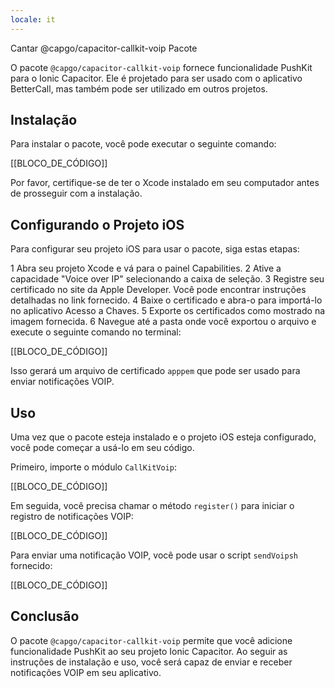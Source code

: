```yaml
---
locale: it
---
```


Cantar @capgo/capacitor-callkit-voip Pacote

O pacote `@capgo/capacitor-callkit-voip` fornece funcionalidade PushKit para o Ionic Capacitor. Ele é projetado para ser usado com o aplicativo BetterCall, mas também pode ser utilizado em outros projetos.

## Instalação

Para instalar o pacote, você pode executar o seguinte comando:

[[BLOCO_DE_CÓDIGO]]

Por favor, certifique-se de ter o Xcode instalado em seu computador antes de prosseguir com a instalação.

## Configurando o Projeto iOS

Para configurar seu projeto iOS para usar o pacote, siga estas etapas:

1 Abra seu projeto Xcode e vá para o painel Capabilities.
2 Ative a capacidade "Voice over IP" selecionando a caixa de seleção.
3 Registre seu certificado no site da Apple Developer. Você pode encontrar instruções detalhadas no link fornecido.
4 Baixe o certificado e abra-o para importá-lo no aplicativo Acesso a Chaves.
5 Exporte os certificados como mostrado na imagem fornecida.
6 Navegue até a pasta onde você exportou o arquivo e execute o seguinte comando no terminal:

[[BLOCO_DE_CÓDIGO]]

Isso gerará um arquivo de certificado `apppem` que pode ser usado para enviar notificações VOIP.

## Uso

Uma vez que o pacote esteja instalado e o projeto iOS esteja configurado, você pode começar a usá-lo em seu código.

Primeiro, importe o módulo `CallKitVoip`:

[[BLOCO_DE_CÓDIGO]]

Em seguida, você precisa chamar o método `register()` para iniciar o registro de notificações VOIP:

[[BLOCO_DE_CÓDIGO]]

Para enviar uma notificação VOIP, você pode usar o script `sendVoipsh` fornecido:

[[BLOCO_DE_CÓDIGO]]

## Conclusão

O pacote `@capgo/capacitor-callkit-voip` permite que você adicione funcionalidade PushKit ao seu projeto Ionic Capacitor. Ao seguir as instruções de instalação e uso, você será capaz de enviar e receber notificações VOIP em seu aplicativo.
